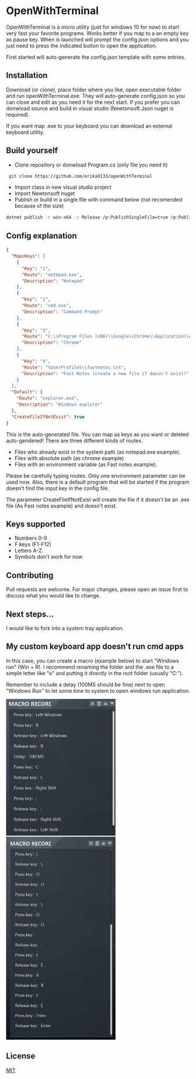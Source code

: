 # OpenWithTerminal

OpenWithTerminal is a micro utility (just for windows 10 for now) to start very fast your favorite programs. Works better if you map to a an empty key as pause key.
When is launched will prompt the config.json options and you just need to press the indicated button to open the application.

First started will auto-generate the config.json template with some entries.


## Installation

Download (or clone), place folder where you like, open executable folder and run openWithTerminal.exe. They will auto-generate config.json so you can close and edit as you need it for the next start. If you prefer you can donwload source and build in visual studio (Newtonsoft.Json nuget is required).

If you want map .exe to your keyboard you can download an external keyboard utility.

## Build yourself
* Clone repository or donwload Program.cs (only file you need it)

```bash
 git clone https://github.com/erika9133/openWithTerminal
```
* Import class in new visual studio project
* Import Newtonsoft nuget
* Publish or build in a single file with command below (not recomended because of the size)

```bash
dotnet publish -r win-x64 -c Release /p:PublishSingleFile=true /p:PublishTrimmed=true
```

## Config explanation

```json
{
  "MapsKeys": [
    {
      "Key": "1",
      "Route": "notepad.exe",
      "Description": "Notepad"
    },
    {
      "Key": "2",
      "Route": "cmd.exe",
      "Description": "Command Prompt"
    },
    {
      "Key": "3",
      "Route": "C:\\Program Files (x86)\\Google\\Chrome\\Application\\chrome.exe",
      "Description": "Chrome"
    },
    {
      "Key": "4",
      "Route": "%UserProfile%\\fastnotes.txt",
      "Description": "Fast Notes (create a new file if doesn't exist)"
    }
  ],
  "Default": {
    "Route": "explorer.exe",
    "Description": "Windows explorer"
  },
  "CreateFileIfNotExist": true
}

```
This is the auto-generated file. You can map as keys as you want or deleted auto-gendered!
There are three different kinds of routes.
* Files who already exist in the system path (as notepad.exe example). 
* Files with absolute path (as chrome example)
* Files with an environment variable (as Fast notes example).

Please be carefully typing routes. Only one environment parameter can be used now.
Also, there is a default program that will be started if the program doesn't find the input key in the config file.

The parameter CreateFileIfNotExist will create the file if it doesn't be an .exe file (As Fast notes example) and doesn't exist.



## Keys supported
* Numbers 0-9
* F keys (F1-F12)
* Letters A-Z.
* Symbols don't work for now

## Contributing
Pull requests are welcome. For major changes, please open an issue first to discuss what you would like to change.

## Next steps...
I would like to fork into a system tray application.

## My custom keyboard app doesn't run cmd apps
In this case, you can create a macro (example below) to start "Windows run" (Win + R). I recommend renaming the folder and the .exe file to a simple letter like "o" and putting it directly in the root folder (usually "C:").

Remember to include a delay (100MS should be fine) next to open "Windows Run" to let some time to system to open windows run application.

<img src="https://github.com/erika9133/openWithTerminal/blob/master/gitResources/macro1.png" width="300">
<img src="https://github.com/erika9133/openWithTerminal/blob/master/gitResources/macro2.png" width="300">

## License
[MIT](https://choosealicense.com/licenses/mit/)

